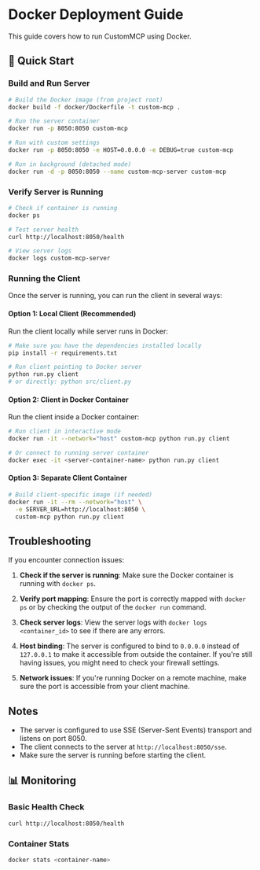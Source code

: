 # Docker Deployment Guide

This guide covers how to run CustomMCP using Docker.

## 🚀 Quick Start

### Build and Run Server

```bash
# Build the Docker image (from project root)
docker build -f docker/Dockerfile -t custom-mcp .

# Run the server container
docker run -p 8050:8050 custom-mcp

# Run with custom settings
docker run -p 8050:8050 -e HOST=0.0.0.0 -e DEBUG=true custom-mcp

# Run in background (detached mode)
docker run -d -p 8050:8050 --name custom-mcp-server custom-mcp
```

### Verify Server is Running

```bash
# Check if container is running
docker ps

# Test server health
curl http://localhost:8050/health

# View server logs
docker logs custom-mcp-server
```

### Running the Client

Once the server is running, you can run the client in several ways:

#### Option 1: Local Client (Recommended)

Run the client locally while server runs in Docker:

```bash
# Make sure you have the dependencies installed locally
pip install -r requirements.txt

# Run client pointing to Docker server
python run.py client
# or directly: python src/client.py
```

#### Option 2: Client in Docker Container

Run the client inside a Docker container:

```bash
# Run client in interactive mode
docker run -it --network="host" custom-mcp python run.py client

# Or connect to running server container
docker exec -it <server-container-name> python run.py client
```

#### Option 3: Separate Client Container

```bash
# Build client-specific image (if needed)
docker run -it --rm --network="host" \
  -e SERVER_URL=http://localhost:8050 \
  custom-mcp python run.py client
```

## Troubleshooting

If you encounter connection issues:

1. **Check if the server is running**: Make sure the Docker container is running with `docker ps`.

2. **Verify port mapping**: Ensure the port is correctly mapped with `docker ps` or by checking the output of the `docker run` command.

3. **Check server logs**: View the server logs with `docker logs <container_id>` to see if there are any errors.

4. **Host binding**: The server is configured to bind to `0.0.0.0` instead of `127.0.0.1` to make it accessible from outside the container. If you're still having issues, you might need to check your firewall settings.

5. **Network issues**: If you're running Docker on a remote machine, make sure the port is accessible from your client machine.

## Notes

- The server is configured to use SSE (Server-Sent Events) transport and listens on port 8050.
- The client connects to the server at `http://localhost:8050/sse`.
- Make sure the server is running before starting the client.

## 📊 Monitoring

### Basic Health Check

```bash
curl http://localhost:8050/health
```

### Container Stats

```bash
docker stats <container-name>
```
